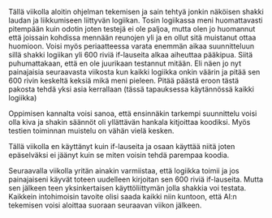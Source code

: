 Tällä viikolla aloitin ohjelman tekemisen ja sain tehtyä jonkin näköisen shakki laudan ja liikkumiseen liittyvän logiikan. 
Tosin logiikassa meni huomattavasti pitempään kuin odotin joten testejä ei ole paljoa, 
mutta olen jo huomannut että joissain kohdissa mennään reunojen yli ja en ollut sitä muistanut ottaa huomioon.
Voisi myös periaatteessa varata enemmän aikaa suunnitteluun sillä shakki logiikan yli 600 riviä if-lauseita
alkaa aiheuttaa pääkipua. Siitä puhumattakaan, että en ole juurikaan testannut mitään. 
Eli näen jo nyt painajaisia seuraavasta viikosta kun kaikki logiikka onkin väärin 
ja pitää sen 600 rivin keskeltä keksiä mikä meni pieleen. 
Pitää päästä eroon tästä pakosta tehdä yksi asia kerrallaan (tässä tapauksessa käytännössä kaikki logiikka)

Oppimisen kannalta voisi sanoa, että ensinnäkin tarkempi suunnittelu voisi olla kiva 
ja shakin säännöt oli yllättävän hankala kitjoittaa koodiksi. Myös testien toiminnan muistelu on vähän vielä kesken.

Tällä viikolla en käyttänyt kuin if-lauseita ja osaan käyttää niitä joten epäselväksi ei jäänyt kuin se 
miten voisin tehdä parempaa koodia. 

Seuraavalla viikolla yritän ainakin varmiistaa, että logiikka toimii 
ja jos painajaiseni käyvät toteen uudelleen kirjoitan sen 600 riviä if-lauseita.
Mutta sen jälkeen teen yksinkertaisen käyttöliittymän jolla shakkia voi testata.
Kaikkein intohimoisin tavoite olisi saada kaikki niin kuntoon, että AI:n tekemisen voisi aloittaa suoraan seuraavan viikon jälkeen.
